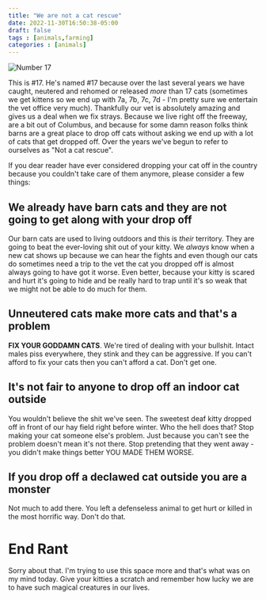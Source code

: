 ```yaml
---
title: "We are not a cat rescue"
date: 2022-11-30T16:50:38-05:00
draft: false
tags : [animals,farming]
categories : [animals]
---
```

![Number 17](/images/number17.webp)

This is #17. He's named #17 because over the last several years we have caught, neutered and rehomed or released _more_ than 17 cats (sometimes we get kittens so we end up with 7a, 7b, 7c, 7d - I'm pretty sure we entertain the vet office very much). Thankfully our vet is absolutely amazing and gives us a deal when we fix strays. Because we live right off the freeway, are a bit out of Columbus, and because for some damn reason folks think barns are a great place to drop off cats without asking we end up with a lot of cats that get dropped off.  Over the years we've begun to refer to ourselves as "Not a cat rescue".

If you dear reader have ever considered dropping your cat off in the country because you couldn't take care of them anymore, please consider a few things:
<!--more-->

## We already have barn cats and they are not going to get along with your drop off
Our barn cats are used to living outdoors and this is _their_ territory. They are going to beat the ever-loving shit out of your kitty. We _always_ know when a new cat shows up because we can hear the fights and even though our cats do sometimes need a trip to the vet the cat you dropped off is almost always going to have got it worse. Even better, because your kitty is scared and hurt it's going to hide and be really hard to trap until it's so weak that we might not be able to do much for them.

## Unneutered cats make more cats and that's a problem
**FIX YOUR GODDAMN CATS**. We're tired of dealing with your bullshit. Intact males piss everywhere, they stink and they can be aggressive. If you can't afford to fix your cats then you can't afford a cat. Don't get one. 

## It's not fair to anyone to drop off an indoor cat outside
You wouldn't believe the shit we've seen. The sweetest deaf kitty dropped off in front of our hay field right before winter. Who the hell does that? Stop making your cat someone else's problem. Just because you can't see the problem doesn't mean it's not there. Stop pretending that they went away - you didn't make things better YOU MADE THEM WORSE.

## If you drop off a declawed cat outside you are a monster
Not much to add there. You left a defenseless animal to get hurt or killed in the most horrific way. Don't do that.

# End Rant
Sorry about that. I'm trying to use this space more and that's what was on my mind today. Give your kitties a scratch and remember how lucky we are to have such magical creatures in our lives.

